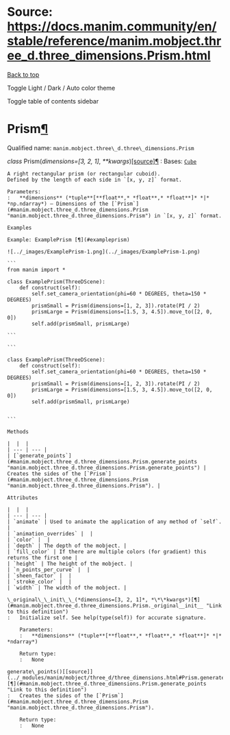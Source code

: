 # Source: https://docs.manim.community/en/stable/reference/manim.mobject.three_d.three_dimensions.Prism.html

[Back to top](#)

Toggle Light / Dark / Auto color theme

Toggle table of contents sidebar

Prism[¶](#prism "Link to this heading")
=======================================

Qualified name: `manim.mobject.three\_d.three\_dimensions.Prism`

*class* Prism(*dimensions=[3, 2, 1]*, *\*\*kwargs*)[[source]](../_modules/manim/mobject/three_d/three_dimensions.html#Prism)[¶](#manim.mobject.three_d.three_dimensions.Prism "Link to this definition")
:   Bases: [`Cube`](manim.mobject.three_d.three_dimensions.Cube.html#manim.mobject.three_d.three_dimensions.Cube "manim.mobject.three_d.three_dimensions.Cube")

    A right rectangular prism (or rectangular cuboid).
    Defined by the length of each side in `[x, y, z]` format.

    Parameters:
    :   **dimensions** (*tuple**[**float**,* *float**,* *float**]* *|* *np.ndarray*) – Dimensions of the [`Prism`](#manim.mobject.three_d.three_dimensions.Prism "manim.mobject.three_d.three_dimensions.Prism") in `[x, y, z]` format.

    Examples

    Example: ExamplePrism [¶](#exampleprism)

    ![../_images/ExamplePrism-1.png](../_images/ExamplePrism-1.png)

    ```
    from manim import *

    class ExamplePrism(ThreeDScene):
        def construct(self):
            self.set_camera_orientation(phi=60 * DEGREES, theta=150 * DEGREES)
            prismSmall = Prism(dimensions=[1, 2, 3]).rotate(PI / 2)
            prismLarge = Prism(dimensions=[1.5, 3, 4.5]).move_to([2, 0, 0])
            self.add(prismSmall, prismLarge)

    ```

    ```

    class ExamplePrism(ThreeDScene):
        def construct(self):
            self.set_camera_orientation(phi=60 * DEGREES, theta=150 * DEGREES)
            prismSmall = Prism(dimensions=[1, 2, 3]).rotate(PI / 2)
            prismLarge = Prism(dimensions=[1.5, 3, 4.5]).move_to([2, 0, 0])
            self.add(prismSmall, prismLarge)


    ```

    Methods

    |  |  |
    | --- | --- |
    | [`generate_points`](#manim.mobject.three_d.three_dimensions.Prism.generate_points "manim.mobject.three_d.three_dimensions.Prism.generate_points") | Creates the sides of the [`Prism`](#manim.mobject.three_d.three_dimensions.Prism "manim.mobject.three_d.three_dimensions.Prism"). |

    Attributes

    |  |  |
    | --- | --- |
    | `animate` | Used to animate the application of any method of `self`. |
    | `animation_overrides` |  |
    | `color` |  |
    | `depth` | The depth of the mobject. |
    | `fill_color` | If there are multiple colors (for gradient) this returns the first one |
    | `height` | The height of the mobject. |
    | `n_points_per_curve` |  |
    | `sheen_factor` |  |
    | `stroke_color` |  |
    | `width` | The width of the mobject. |

    \_original\_\_init\_\_(*dimensions=[3, 2, 1]*, *\*\*kwargs*)[¶](#manim.mobject.three_d.three_dimensions.Prism._original__init__ "Link to this definition")
    :   Initialize self. See help(type(self)) for accurate signature.

        Parameters:
        :   **dimensions** (*tuple**[**float**,* *float**,* *float**]* *|* *ndarray*)

        Return type:
        :   None

    generate\_points()[[source]](../_modules/manim/mobject/three_d/three_dimensions.html#Prism.generate_points)[¶](#manim.mobject.three_d.three_dimensions.Prism.generate_points "Link to this definition")
    :   Creates the sides of the [`Prism`](#manim.mobject.three_d.three_dimensions.Prism "manim.mobject.three_d.three_dimensions.Prism").

        Return type:
        :   None
